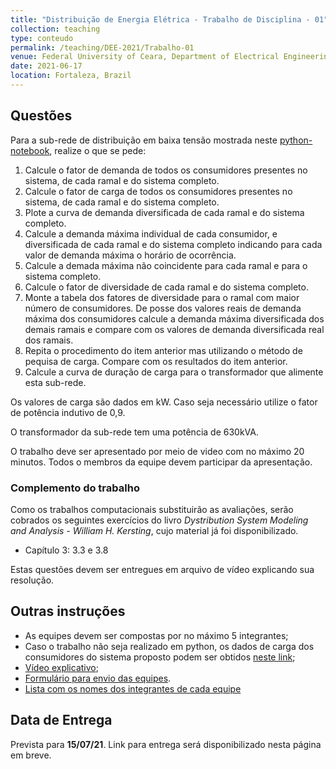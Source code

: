 ```yaml
---
title: "Distribuição de Energia Elétrica - Trabalho de Disciplina - 01"
collection: teaching
type: conteudo
permalink: /teaching/DEE-2021/Trabalho-01
venue: Federal University of Ceara, Department of Electrical Engineering
date: 2021-06-17
location: Fortaleza, Brazil
---
```


## Questões
Para a sub-rede de distribuição em baixa tensão mostrada neste [python-notebook](https://colab.research.google.com/drive/1k-CpdoqG29omK5NKl7GvC6tZIgzlA_62?usp=sharing), realize o que se pede: 
1. Calcule o fator de demanda de todos os consumidores presentes no sistema, de cada ramal e do sistema completo.
2. Calcule o fator de carga de todos os consumidores presentes no sistema, de cada ramal e do sistema completo.
3. Plote a curva de demanda diversificada de cada ramal e do sistema completo.
4. Calcule a demanda máxima individual de cada consumidor, e diversificada de cada ramal e do sistema completo indicando para cada valor de demanda máxima o horário de ocorrência.
5. Calcule a demada máxima não coincidente para cada ramal e para o sistema completo.
6. Calcule o fator de diversidade de cada ramal e do sistema completo.
7. Monte a tabela dos fatores de diversidade para o ramal com maior número de consumidores. De posse dos valores reais de demanda máxima dos consumidores calcule a demanda máxima diversificada dos demais ramais e compare com os valores de demanda diversificada real dos ramais.
8. Repita o procedimento do item anterior mas utilizando o método de pequisa de carga. Compare com os resultados do item anterior.
9. Calcule a curva de duração de carga para o transformador que alimente esta sub-rede.

Os valores de carga são dados em kW. Caso seja necessário utilize o fator de potência indutivo de 0,9.

O transformador da sub-rede tem uma potência de 630kVA.

O trabalho deve ser apresentado por meio de video com no máximo 20 minutos. Todos o membros da equipe devem participar da apresentação.

### Complemento do trabalho
Como os trabalhos computacionais substituirão as avaliações, serão cobrados os seguintes exercícios do livro *Dystribution System Modeling and Analysis - William H. Kersting*, cujo material já foi disponibilizado.

- Capítulo 3: 3.3 e 3.8

Estas questões devem ser entregues em arquivo de vídeo explicando sua resolução.

## Outras instruções
- As equipes devem ser compostas por no máximo 5 integrantes; 
- Caso o trabalho não seja realizado em python, os dados de carga dos consumidores do sistema proposto podem ser obtidos [neste link](https://github.com/lucassm/lucassm.github.io/raw/master/files/SDEE-2021/Trabalho-01/data.csv);
- [Vídeo explicativo](https://drive.google.com/file/d/1pDcNWU55Qp0CrQDa7JZAPhWSa20uMWCO/view?usp=sharing);
- [Formulário para envio das equipes](https://forms.gle/QcjxuQcRE9rd6iKv7).
- [Lista com os nomes dos integrantes de cada equipe](/teaching/DEE-2021/Trabalho-01/Equipes)


## Data de Entrega
Prevista para **15/07/21**. Link para entrega será disponibilizado nesta página em breve.


